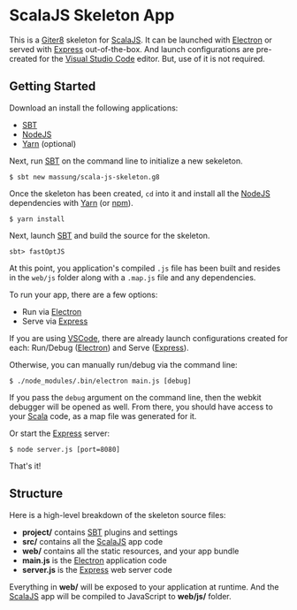 # ScalaJS Skeleton App

This is a [Giter8][g8] skeleton for [ScalaJS][scalajs]. It can be launched with [Electron][electron] or served with [Express][express] out-of-the-box. And launch configurations are pre-created for the [Visual Studio Code][vscode] editor. But, use of it is not required.

## Getting Started

Download an install the following applications:

* [SBT][sbt]
* [NodeJS][nodejs]
* [Yarn][yarn] (optional)

Next, run [SBT][sbt] on the command line to initialize a new sekeleton.

```
$ sbt new massung/scala-js-skeleton.g8
```

Once the skeleton has been created, `cd` into it and install all the [NodeJS][nodejs] dependencies with [Yarn][yarn] (or [npm][npm]).

```
$ yarn install
```

Next, launch [SBT][sbt] and build the source for the skeleton.

```
sbt> fastOptJS
```

At this point, you application's compiled `.js` file has been built and resides in the `web/js` folder along with a `.map.js` file and any dependencies.

To run your app, there are a few options:

* Run via [Electron][electron]
* Serve via [Express][express]

If you are using [VSCode][vscode], there are already launch configurations created for each: Run/Debug ([Electron][electron]) and Serve ([Express][express]).

Otherwise, you can manually run/debug via the command line:

```
$ ./node_modules/.bin/electron main.js [debug]
```

If you pass the `debug` argument on the command line, then the webkit debugger will be opened as well. From there, you should have access to your [Scala][scala] code, as a map file was generated for it.

Or start the [Express][express] server:

```
$ node server.js [port=8080]
```

That's it!

## Structure

Here is a high-level breakdown of the skeleton source files:

* **project/** contains [SBT][sbt] plugins and settings
* **src/** contains all the [ScalaJS][scalajs] app code
* **web/** contains all the static resources, and your app bundle
* **main.js** is the [Electron][electron] application code
* **server.js** is the [Express][express] web server code

Everything in **web/** will be exposed to your application at runtime. And the [ScalaJS][scalajs] app will be compiled to JavaScript to **web/js/** folder.

[g8]:           http://www.foundweekends.org/giter8
[scala]:        http://www.scala.org
[scalajs]:      http://www.scala-js.org
[nodejs]:       https://nodejs.org
[electron]:     https://electron.atom.io
[express]:      http://expressjs.com
[yarn]:         https://yarnpkg.com/en
[npm]:          https://www.npmjs.com
[sbt]:          http://www.scala-sbt.org
[vscode]:       https://code.visualstudio.com
